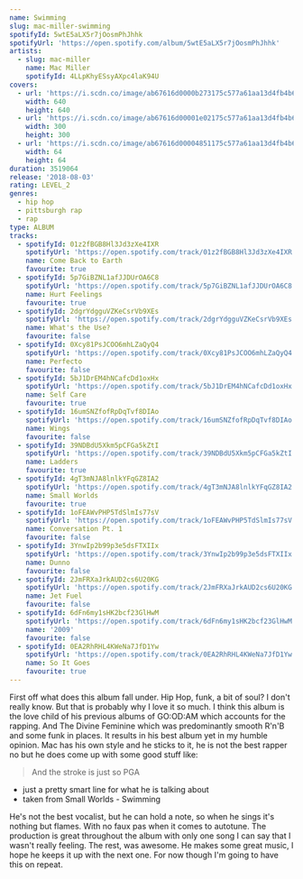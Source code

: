 ```yaml
---
name: Swimming
slug: mac-miller-swimming
spotifyId: 5wtE5aLX5r7jOosmPhJhhk
spotifyUrl: 'https://open.spotify.com/album/5wtE5aLX5r7jOosmPhJhhk'
artists:
  - slug: mac-miller
    name: Mac Miller
    spotifyId: 4LLpKhyESsyAXpc4laK94U
covers:
  - url: 'https://i.scdn.co/image/ab67616d0000b273175c577a61aa13d4fb4b6534'
    width: 640
    height: 640
  - url: 'https://i.scdn.co/image/ab67616d00001e02175c577a61aa13d4fb4b6534'
    width: 300
    height: 300
  - url: 'https://i.scdn.co/image/ab67616d00004851175c577a61aa13d4fb4b6534'
    width: 64
    height: 64
duration: 3519064
release: '2018-08-03'
rating: LEVEL_2
genres:
  - hip hop
  - pittsburgh rap
  - rap
type: ALBUM
tracks:
  - spotifyId: 01z2fBGB8Hl3Jd3zXe4IXR
    spotifyUrl: 'https://open.spotify.com/track/01z2fBGB8Hl3Jd3zXe4IXR'
    name: Come Back to Earth
    favourite: true
  - spotifyId: 5p7GiBZNL1afJJDUrOA6C8
    spotifyUrl: 'https://open.spotify.com/track/5p7GiBZNL1afJJDUrOA6C8'
    name: Hurt Feelings
    favourite: true
  - spotifyId: 2dgrYdgguVZKeCsrVb9XEs
    spotifyUrl: 'https://open.spotify.com/track/2dgrYdgguVZKeCsrVb9XEs'
    name: What's the Use?
    favourite: false
  - spotifyId: 0Xcy81PsJCOO6mhLZaQyQ4
    spotifyUrl: 'https://open.spotify.com/track/0Xcy81PsJCOO6mhLZaQyQ4'
    name: Perfecto
    favourite: false
  - spotifyId: 5bJ1DrEM4hNCafcDd1oxHx
    spotifyUrl: 'https://open.spotify.com/track/5bJ1DrEM4hNCafcDd1oxHx'
    name: Self Care
    favourite: true
  - spotifyId: 16umSNZfofRpDqTvf8DIAo
    spotifyUrl: 'https://open.spotify.com/track/16umSNZfofRpDqTvf8DIAo'
    name: Wings
    favourite: false
  - spotifyId: 39NDBdU5Xkm5pCFGa5kZtI
    spotifyUrl: 'https://open.spotify.com/track/39NDBdU5Xkm5pCFGa5kZtI'
    name: Ladders
    favourite: true
  - spotifyId: 4gT3mNJA8lnlkYFqGZ8IA2
    spotifyUrl: 'https://open.spotify.com/track/4gT3mNJA8lnlkYFqGZ8IA2'
    name: Small Worlds
    favourite: true
  - spotifyId: 1oFEAWvPHP5TdSlmIs77sV
    spotifyUrl: 'https://open.spotify.com/track/1oFEAWvPHP5TdSlmIs77sV'
    name: Conversation Pt. 1
    favourite: false
  - spotifyId: 3YnwIp2b99p3e5dsFTXIIx
    spotifyUrl: 'https://open.spotify.com/track/3YnwIp2b99p3e5dsFTXIIx'
    name: Dunno
    favourite: false
  - spotifyId: 2JmFRXaJrkAUD2cs6U20KG
    spotifyUrl: 'https://open.spotify.com/track/2JmFRXaJrkAUD2cs6U20KG'
    name: Jet Fuel
    favourite: false
  - spotifyId: 6dFn6my1sHK2bcf23GlHwM
    spotifyUrl: 'https://open.spotify.com/track/6dFn6my1sHK2bcf23GlHwM'
    name: '2009'
    favourite: false
  - spotifyId: 0EA2RhRHL4KWeNa7JfD1Yw
    spotifyUrl: 'https://open.spotify.com/track/0EA2RhRHL4KWeNa7JfD1Yw'
    name: So It Goes
    favourite: true
---
```

First off what does this album fall under. Hip Hop, funk, a bit of soul? I don't really know.
But that is probably why I love it so much. I think this album is the love child of his
previous albums of GO:OD:AM which accounts for the rapping. And The Divine Feminine which
was predominantly smooth R'n'B and some funk in places. It results in his best album yet in
my humble opinion. Mac has his own style and he sticks to it, he is not the best rapper no
but he does come up with some good stuff like:

> And the stroke is just so PGA
- just a pretty smart line for what he is talking about
- taken from Small Worlds - Swimming

He's not the best vocalist, but he can hold a note, so when he sings it's nothing but flames.
With no faux pas when it comes to autotune. The production is great throughout the album
with only one song I can say that I wasn't really feeling. The rest, was awesome. He makes
some great music, I hope he keeps it up with the next one. For now though I'm going to
have this on repeat.

